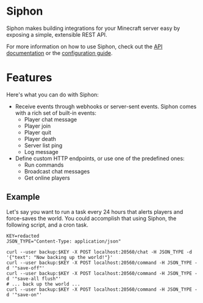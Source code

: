 # Siphon

Siphon makes building integrations for your Minecraft server easy by exposing a simple, extensible REST API.

For more information on how to use Siphon, check out the [API documentation](docs/API.md) or the [configuration guide](docs/CONFIGURING.md).

# Features

Here's what you can do with Siphon:
* Receive events through webhooks or server-sent events. Siphon comes with a rich set of built-in events:
  * Player chat message
  * Player join
  * Player quit
  * Player death
  * Server list ping
  * Log message
* Define custom HTTP endpoints, or use one of the predefined ones:
  * Run commands
  * Broadcast chat messages
  * Get online players

## Example

Let's say you want to run a task every 24 hours that alerts players and force-saves the world. You could accomplish that using Siphon, the following script, and a cron task.

```shell
KEY=redacted
JSON_TYPE="Content-Type: application/json"

curl --user backup:$KEY -X POST localhost:20560/chat -H JSON_TYPE -d '{"text": "Now backing up the world!"}'
curl --user backup:$KEY -X POST localhost:20560/command -H JSON_TYPE -d '"save-off"'
curl --user backup:$KEY -X POST localhost:20560/command -H JSON_TYPE -d '"save-all flush"'
# ... back up the world ...
curl --user backup:$KEY -X POST localhost:20560/command -H JSON_TYPE -d '"save-on"'
```
